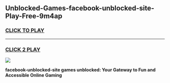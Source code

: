 
## Unblocked-Games-facebook-unblocked-site-Play-Free-9m4ap
<h3>
<a href="https://premium76.site?title=facebook-unblocked-site&ref=21A">CLICK TO PLAY</a></h3>
<hr>

<h3>
<a href="https://premium76.site?title=facebook-unblocked-site&ref=21A">CLICK 2 PLAY</a>
  
</h3>

<a href="https://premium76.site?title=facebook-unblocked-site&ref=21A"><img src="https://clearcache.store/games.png"></a>


**facebook-unblocked-site games unblocked: Your Gateway to Fun and Accessible Online Gaming**
